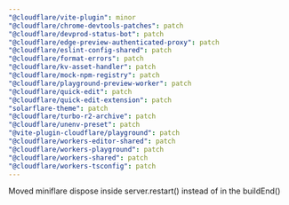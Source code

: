 ```yaml
---
"@cloudflare/vite-plugin": minor
"@cloudflare/chrome-devtools-patches": patch
"@cloudflare/devprod-status-bot": patch
"@cloudflare/edge-preview-authenticated-proxy": patch
"@cloudflare/eslint-config-shared": patch
"@cloudflare/format-errors": patch
"@cloudflare/kv-asset-handler": patch
"@cloudflare/mock-npm-registry": patch
"@cloudflare/playground-preview-worker": patch
"@cloudflare/quick-edit": patch
"@cloudflare/quick-edit-extension": patch
"solarflare-theme": patch
"@cloudflare/turbo-r2-archive": patch
"@cloudflare/unenv-preset": patch
"@vite-plugin-cloudflare/playground": patch
"@cloudflare/workers-editor-shared": patch
"@cloudflare/workers-playground": patch
"@cloudflare/workers-shared": patch
"@cloudflare/workers-tsconfig": patch
---
```


Moved miniflare dispose inside server.restart() instead of in the buildEnd()
